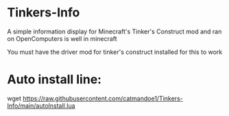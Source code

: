 # Tinkers-Info
A simple information display for Minecraft's Tinker's Construct mod and ran on OpenComputers is well in minecraft

You must have the driver mod for tinker's construct installed for this to work

# Auto install line:
wget https://raw.githubusercontent.com/catmandoe1/Tinkers-Info/main/autoInstall.lua
